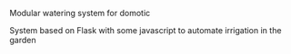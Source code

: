 Modular watering system for domotic

System based on Flask with some javascript to automate irrigation in the garden
